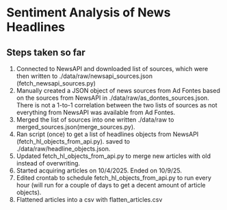 # Sentiment Analysis of News Headlines

## Steps taken so far
1. Connected to NewsAPI and downloaded list of sources, which were then written to ./data/raw/newsapi_sources.json (fetch_newsapi_sources.py)
2. Manually created a JSON object of news sources from Ad Fontes based on the sources from NewsAPI in ./data/raw/as_dontes_sources.json.  There is not a 1-to-1 correlation between the two lists of sources as not everything from NewsAPI was available from Ad Fontes.
3. Merged the list of sources into one written ./data/raw to merged_sources.json(merge_sources.py). 
4. Ran script (once) to get a list of headlines objects from NewsAPI (fetch_hl_objects_from_api.py). saved to ./data/raw/headline_objects.json.
5. Updated fetch_hl_objects_from_api.py to merge new articles with old instead of overwriting.
6. Started acquiring articles on 10/4/2025. Ended on 10/9/25.
7. Edited crontab to schedule fetch_hl_objects_from_api.py to run every hour (will run for a couple of days to get a decent amount of article objects).
8. Flattened articles into a csv with flatten_articles.csv

